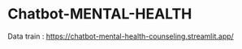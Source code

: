# Chatbot-MENTAL-HEALTH
Data train : [https://chatbot-mental-health-counseling.streamlit.app/ ](https://huggingface.co/datasets/thailevann/mental_health_vi) 
